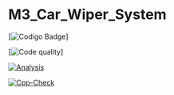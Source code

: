 # M3_Car_Wiper_System



[![Codigo Badge](https://api.codiga.io/project/33441/score/svg)]


[![Code quality](https://api.codiga.io/project/33441/status/svg)]



[![Analysis](https://github.com/MohamedAkram183/M3_Car_Wiper_System/actions/workflows/analysis.yml/badge.svg)](https://github.com/MohamedAkram183/M3_Car_Wiper_System/actions/workflows/analysis.yml)


[![Cpp-Check](https://github.com/MohamedAkram183/M3_Car_Wiper_System/actions/workflows/c-cpp.yml/badge.svg)](https://github.com/MohamedAkram183/M3_Car_Wiper_System/actions/workflows/c-cpp.yml)
